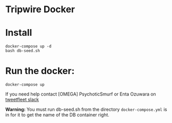 Tripwire Docker 
=================

# Install

    docker-compose up -d
    bash db-seed.sh


# Run the docker:
    docker-compose up

If you need help contact [OMEGA] PsychoticSmurf or Enta Ozuwara on [tweetfleet slack](https://www.fuzzwork.co.uk/tweetfleet-slack-invites/)

**Warning:** You must run db-seed.sh from the directory `docker-compose.yml` is in for it to get the name of the DB container right.


